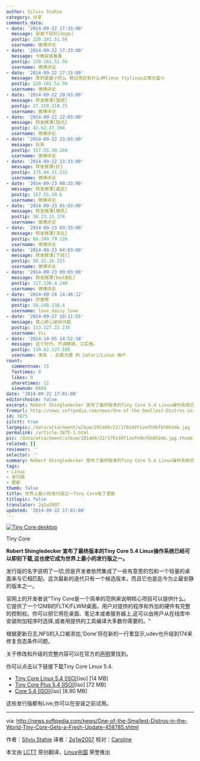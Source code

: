 ```yaml
---
author: Silviu Stahie
category: 分享
comments_data:
- date: '2014-09-22 17:33:00'
  message: 安装下玩玩[doge]
  postip: 220.181.51.56
  username: 微博评论
- date: '2014-09-22 17:33:00'
  message: 今晚安装看看
  postip: 220.181.51.56
  username: 微博评论
- date: '2014-09-22 17:33:00'
  message: 真的是最小的么 我记得还有什么4Mlinux ttylinux之类也蛮小
  postip: 220.181.51.56
  username: 微博评论
- date: '2014-09-22 20:03:00'
  message: 转发微薄[围观]
  postip: 27.159.219.75
  username: 微博评论
- date: '2014-09-22 22:03:00'
  message: 转发微薄[阳光]
  postip: 42.62.37.194
  username: 微博评论
- date: '2014-09-22 23:03:00'
  message: 玩貝
  postip: 157.55.39.160
  username: 微博评论
- date: '2014-09-22 23:33:00'
  message: 转发微薄[织]
  postip: 175.44.31.232
  username: 微博评论
- date: '2014-09-23 00:33:00'
  message: 转发微薄[威武]
  postip: 157.55.39.6
  username: 微博评论
- date: '2014-09-23 01:03:00'
  message: 转发微薄[微风]
  postip: 58.23.15.174
  username: 微博评论
- date: '2014-09-23 03:33:00'
  message: 转发微薄[浮云]
  postip: 66.249.79.126
  username: 微博评论
- date: '2014-09-23 04:03:00'
  message: 转发微薄[下班]]
  postip: 58.22.16.223
  username: 微博评论
- date: '2014-09-23 09:03:00'
  message: 转发微薄[bed凌乱]
  postip: 117.136.4.248
  username: 微博评论
- date: '2014-09-24 14:48:12'
  message: 厉害啊
  postip: 58.248.138.4
  username: love_daisy_love
- date: '2014-09-27 10:11:55'
  message: 真心担心驱动问题
  postip: 113.227.22.235
  username: Vic
- date: '2014-10-05 14:52:18'
  message: 这个时代，不讲精简，江实用。
  postip: 119.62.127.185
  username: 来自 - 云南大理 的 Safari/Linux 用户
count:
  commentnum: 15
  favtimes: 0
  likes: 0
  sharetimes: 12
  viewnum: 8604
date: '2014-09-22 17:01:00'
editorchoice: false
excerpt: Robert Shingledecker 宣布了最终版本的Tiny Core 5.4 Linux操作系统已经可以即刻下载,这也使它成为世界上最小的发行版之一。发行版的名字说明了一切,但是开发者依然集成了一些有意思的包和一个轻量的桌面来与它相匹配。这次最新的迭代只有一个候选版本，而且它也是迄今为止最安静的版本之一。
fromurl: http://news.softpedia.com/news/One-of-the-Smallest-Distros-in-the-World-Tiny-Core-Gets-a-Fresh-Update-458785.shtml
id: 3875
islctt: true
largepic: /data/attachment/album/201409/22/170149f1zmfh9bfbh0h2mb.jpg
permalink: /article-3875-1.html
pic: /data/attachment/album/201409/22/170149f1zmfh9bfbh0h2mb.jpg.thumb.jpg
related: []
reviewer: ''
selector: ''
summary: Robert Shingledecker 宣布了最终版本的Tiny Core 5.4 Linux操作系统已经可以即刻下载,这也使它成为世界上最小的发行版之一。发行版的名字说明了一切,但是开发者依然集成了一些有意思的包和一个轻量的桌面来与它相匹配。这次最新的迭代只有一个候选版本，而且它也是迄今为止最安静的版本之一。
tags:
- Linux
- 发行版
- 更新
thumb: false
title: 世界上最小的发行版之一Tiny Core有了更新
titlepic: false
translator: 2q1w2007
updated: '2014-09-22 17:01:00'
---
```


[![Tiny Core desktop](https://camo.githubusercontent.com/3b7ffde284908fd9790b5a9adc671a3fc10b2426/687474703a2f2f69312d6e6577732e736f667470656469612d7374617469632e636f6d2f696d616765732f6e657773322f4f6e652d6f662d7468652d536d616c6c6573742d44697374726f732d696e2d7468652d576f726c642d54696e792d436f72652d476574732d612d46726573682d5570646174652d3435383738352d322e6a7067)](https://camo.githubusercontent.com/3b7ffde284908fd9790b5a9adc671a3fc10b2426/687474703a2f2f69312d6e6577732e736f667470656469612d7374617469632e636f6d2f696d616765732f6e657773322f4f6e652d6f662d7468652d536d616c6c6573742d44697374726f732d696e2d7468652d576f726c642d54696e792d436f72652d476574732d612d46726573682d5570646174652d3435383738352d322e6a7067)


Tiny Core


**Robert Shingledecker 宣布了最终版本的Tiny Core 5.4 Linux操作系统已经可以即刻下载,这也使它成为世界上最小的发行版之一。**


发行版的名字说明了一切,但是开发者依然集成了一些有意思的包和一个轻量的桌面来与它相匹配。这次最新的迭代只有一个候选版本，而且它也是迄今为止最安静的版本之一。


官网上的开发者说"Tiny Core是一个简单的范例来说明核心项目可以提供什么。它提供了一个12MB的FLTK/FLWM桌面。用户对提供的程序和外加的硬件有完整的控制权。你可以把它用在桌面、笔记本或者服务器上,这可以由用户从在线库中安装附加程序时选择,或者用提供的工具编译大多数你需要的。"


根据更新日志,NFS的入口被添加,'Done'将在新的一行里显示,udev也升级到174来修复竞态条件问题。


关于修改和升级的完整内容可以在官方的[声明](http://forum.tinycorelinux.net/index.php/topic,17487.0.html)里找到。


你可以点击以下链接下载Tiny Core Linux 5.4.


* [Tiny Core Linux 5.4 (ISO)](http://distro.ibiblio.org/pub/linux/distributions/tinycorelinux/5.x/x86/release/TinyCore-5.4.iso)[iso] [14 MB]
* [Tiny Core Plus 5.4 (ISO)](http://repo.tinycorelinux.net/5.x/x86/release/CorePlus-5.4.iso)[iso] [72 MB]
* [Core 5.4 (ISO)](http://distro.ibiblio.org/tinycorelinux/5.x/x86/release/Core-current.iso)[iso] [8.90 MB]


这些发行版都有Live,你可以在安装之前试用。




---


via: <http://news.softpedia.com/news/One-of-the-Smallest-Distros-in-the-World-Tiny-Core-Gets-a-Fresh-Update-458785.shtml>


作者：[Silviu Stahie](http://news.softpedia.com/editors/browse/silviu-stahie) 译者：[2q1w2007](https://github.com/2q1w2007) 校对：[Caroline](https://github.com/carolinewuyan)


本文由 [LCTT](https://github.com/LCTT/TranslateProject) 原创翻译，[Linux中国](http://linux.cn/) 荣誉推出